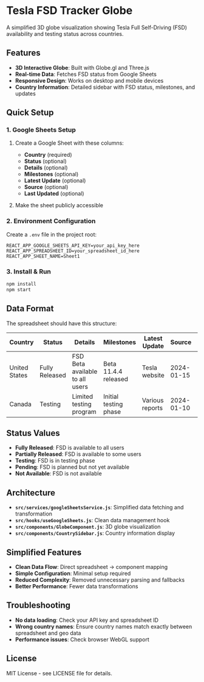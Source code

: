# Tesla FSD Tracker Globe

A simplified 3D globe visualization showing Tesla Full Self-Driving (FSD) availability and testing status across countries.

## Features

- **3D Interactive Globe**: Built with Globe.gl and Three.js
- **Real-time Data**: Fetches FSD status from Google Sheets
- **Responsive Design**: Works on desktop and mobile devices
- **Country Information**: Detailed sidebar with FSD status, milestones, and updates

## Quick Setup

### 1. Google Sheets Setup

1. Create a Google Sheet with these columns:
   - **Country** (required)
   - **Status** (optional)
   - **Details** (optional)
   - **Milestones** (optional)
   - **Latest Update** (optional)
   - **Source** (optional)
   - **Last Updated** (optional)

2. Make the sheet publicly accessible

### 2. Environment Configuration

Create a `.env` file in the project root:

```env
REACT_APP_GOOGLE_SHEETS_API_KEY=your_api_key_here
REACT_APP_SPREADSHEET_ID=your_spreadsheet_id_here
REACT_APP_SHEET_NAME=Sheet1
```

### 3. Install & Run

```bash
npm install
npm start
```

## Data Format

The spreadsheet should have this structure:

| Country | Status | Details | Milestones | Latest Update | Source | Last Updated |
|---------|--------|---------|------------|---------------|---------|--------------|
| United States | Fully Released | FSD Beta available to all users | Beta 11.4.4 released | Tesla website | 2024-01-15 |
| Canada | Testing | Limited testing program | Initial testing phase | Various reports | 2024-01-10 |

## Status Values

- **Fully Released**: FSD is available to all users
- **Partially Released**: FSD is available to some users
- **Testing**: FSD is in testing phase
- **Pending**: FSD is planned but not yet available
- **Not Available**: FSD is not available

## Architecture

- **`src/services/googleSheetsService.js`**: Simplified data fetching and transformation
- **`src/hooks/useGoogleSheets.js`**: Clean data management hook
- **`src/components/GlobeComponent.js`**: 3D globe visualization
- **`src/components/CountrySidebar.js`**: Country information display

## Simplified Features

- **Clean Data Flow**: Direct spreadsheet → component mapping
- **Simple Configuration**: Minimal setup required
- **Reduced Complexity**: Removed unnecessary parsing and fallbacks
- **Better Performance**: Fewer data transformations

## Troubleshooting

- **No data loading**: Check your API key and spreadsheet ID
- **Wrong country names**: Ensure country names match exactly between spreadsheet and geo data
- **Performance issues**: Check browser WebGL support

## License

MIT License - see LICENSE file for details.
